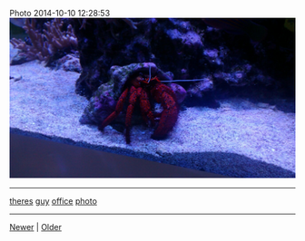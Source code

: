 <!--
title: Photo 2014-10-10 12
date: 2020-06-28T14:43:49.794Z
tags: theres, guy, office, photo
-->


Photo 2014-10-10 12:28:53
![](99641002932-0.jpg)

<!--BOTTOM-POST-NAVIGATION-->
---

[theres](tag-theres.md) [guy](tag-guy.md) [office](tag-office.md) [photo](tag-photo.md)

---

[Newer](99632990707.md) | [Older](99810542427.md)